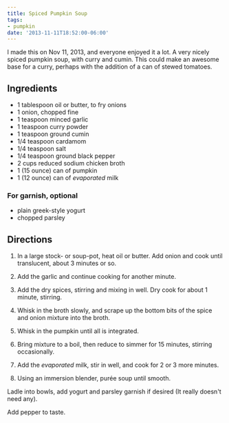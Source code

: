 ```yaml
---
title: Spiced Pumpkin Soup
tags:
- pumpkin
date: '2013-11-11T18:52:00-06:00'
---
```

I made this on Nov 11, 2013, and everyone enjoyed it a lot.
A very nicely spiced pumpkin soup, with curry and cumin. This could
make an awesome base for a curry, perhaps with the addition of a can
of stewed tomatoes.

## Ingredients

* 1 tablespoon oil or butter, to fry onions
* 1 onion, chopped fine
* 1 teaspoon minced garlic
* 1 teaspoon curry powder
* 1 teaspoon ground cumin
* 1/4 teaspoon cardamom
* 1/4 teaspoon salt
* 1/4 teaspoon ground black pepper
* 2 cups reduced sodium chicken broth
* 1 (15 ounce) can of pumpkin
* 1 (12 ounce) can of *evaporated* milk

### For garnish, optional

* plain greek-style yogurt
* chopped parsley

## Directions

1. In a large stock- or soup-pot, heat oil or butter. Add onion and
cook until translucent, about 3 minutes or so.

2. Add the garlic and continue cooking for another minute.

3. Add the dry spices, stirring and mixing in well. Dry cook for about
1 minute, stirring.

4. Whisk in the broth slowly, and scrape up the bottom bits of the
spice and onion mixture into the broth.

5. Whisk in the pumpkin until all is integrated.

6. Bring mixture to a boil, then reduce to simmer for 15 minutes,
stirring occasionally.

7. Add the *evaporated* milk, stir in well, and cook for 2 or 3 more
minutes.

8. Using an immersion blender, pur&eacute;e soup until smooth.

Ladle into bowls, add yogurt and parsley garnish if desired (It really
doesn't need any).

Add pepper to taste.
